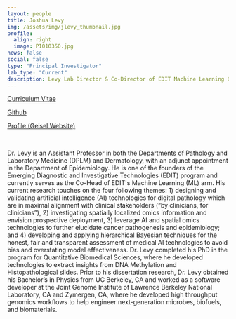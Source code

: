 ```yaml
---
layout: people
title: Joshua Levy
img: /assets/img/jlevy_thumbnail.jpg
profile:
  align: right
  image: P1010350.jpg
news: false
social: false
type: "Principal Investigator"
lab_type: "Current"
description: Levy Lab Director & Co-Director of EDIT Machine Learning Group
---
```

[Curriculum Vitae](/levylab/assets/pdf/levy_cv_geisel_latest.pdf)

[Github](https://github.com/jlevy44/)  

[Profile (Geisel Website)](https://geiselmed.dartmouth.edu/epidemiology/profile/joshua-levy-phd/)

<br/>

Dr. Levy is an Assistant Professor in both the Departments of Pathology and Laboratory Medicine (DPLM) and Dermatology, with an adjunct appointment in the Department of Epidemiology. He is one of the founders of the Emerging Diagnostic and Investigative Technologies (EDIT) program and currently serves as the Co-Head of EDIT's Machine Learning (ML) arm. His current research touches on the four following themes: 1) designing and validating artificial intelligence (AI) technologies for digital pathology which are in maximal alignment with clinical stakeholders (“by clinicians, for clinicians”), 2) investigating spatially localized omics information and envision prospective deployment, 3) leverage AI and spatial omics technologies to further elucidate cancer pathogenesis and epidemiology; and 4) developing and applying hierarchical Bayesian techniques for the honest, fair and transparent assessment of medical AI technologies to avoid bias and overstating model effectiveness. Dr. Levy completed his PhD in the program for Quantitative Biomedical Sciences, where he developed technologies to extract insights from DNA Methylation and Histopathological slides. Prior to his dissertation research, Dr. Levy obtained his Bachelor’s in Physics from UC Berkeley, CA and worked as a software developer at the Joint Genome Institute of Lawrence Berkeley National Laboratory, CA and Zymergen, CA, where he developed high throughput genomics workflows to help engineer next-generation microbes, biofuels, and biomaterials.
